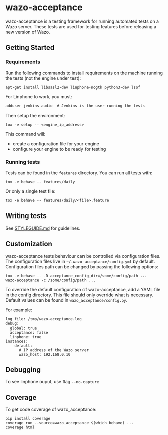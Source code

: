 # wazo-acceptance

wazo-acceptance is a testing framework for running automated tests on a Wazo server.
These tests are used for testing features before releasing a new version of Wazo.


## Getting Started

### Requirements

Run the following commands to install requirements on the machine running the
tests (not the engine under test):

    apt-get install libsasl2-dev linphone-nogtk python3-dev lsof

For Linphone to work, you must:

    adduser jenkins audio  # Jenkins is the user running the tests

Then setup the environment:

    tox -e setup -- <engine_ip_address>

This command will:

  - create a configuration file for your engine
  - configure your engine to be ready for testing


### Running tests

Tests can be found in the ```features``` directory. You can run all tests with:

    tox -e behave -- features/daily

Or only a single test file:

    tox -e behave -- features/daily/<file>.feature


## Writing tests

See [STYLEGUIDE.md](STYLEGUIDE.md) for guidelines.


## Customization

wazo-acceptance tests behaviour can be controlled via configuration files. The
configuration files live in `~/.wazo-acceptance/config.yml` by default.
Configuration files path can be changed by passing the following options:

    tox -e behave -- -D acceptance_config_dir=/some/config/path ...
    wazo-acceptance -c /some/config/path ...
    
To override the default configuration of wazo-acceptance, add a YAML file in the
config directory. This file should only override what is necessary. Default
values can be found in `wazo_acceptance/config.py`.

For example:

    log_file: /tmp/wazo-acceptance.log
    debug:
      global: true
      acceptance: false
      linphone: true
    instances:
        default:
          # IP address of the Wazo server
          wazo_host: 192.168.0.10


## Debugging

To see linphone ouput, use flag `--no-capture`


## Coverage

To get code coverage of wazo_acceptance:

    pip install coverage
    coverage run --source=wazo_acceptance $(which behave) ...
    coverage html
